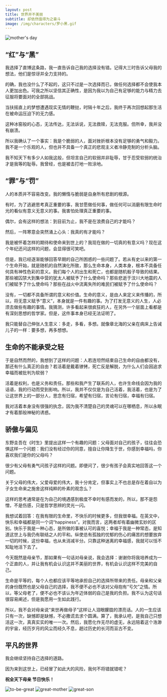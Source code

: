 ```yaml
---
layout: post
title: 世界并不美丽
subtitle: 却依然值得为之奋斗
image: /img/characters/罗小黑.gif
---
```


![mother's day]({{site.baseurl}}/img/items/mother-day.jpeg)

## “红”与“黑”

我选择了直博这条路，我一直告诉自己我的选择没有错。记得大三时告诉父母我的想法，他们是惊讶并全力支持的。

的确，我也没什么了不起的，这只不过是一次选择而已，做任何选择都不会使我本人更加出色。可我之所以坚信其正确性，是因为我以为自己有足够的能力与精力去征服将要面对的全部挑战。

当扶摇直上的梦想遭遇现实无情的鞭挞，时隔十年之后，我终于再次回想起那生活在被命运压迫下的无力感。

这种冰窑般的心态，无法传达，无法诉说，无法救赎，无法克服。但所幸，我并没有崩溃。

所以我确认了一个事实：我是个脆弱的人，面对挫折根本没有足够的勇气和毅力。我不是一个乐观的人，但也并不具备一个真正的悲观主义者冷静克制的分析头脑。

我不知天下有多少人如我这般，但坦言自己的软弱并非耻辱，甘于忍受软弱的统治才是我等的耻辱。我曾经，也是被击打地一败涂地。


## “罪”与“罚”

人的本质并不容易改变。我的懒惰与脆弱是自身所有悲剧的根源。

有时，为了逃避思考真正重要的事，我甘愿做任何事，做任何可以消磨有限生命时光的看似有意义无意义的事。我害怕处理真正重要的事。

偶尔，会有这样的想法：到目前为止，我不是在浪费自己的才能吗？

然后，一阵寒意会突然涌上心头：我真的有才能吗？

我是被怀着怎样的期待和使命来到世上的？我现在做的一切真的有意义吗？现在这个年纪还问这样的问题，会显得很可笑吧。

但是，我已经逐渐能够回答早期的自己所困惑的一些问题了。若从有史以来的第一个生命开始，就是随机的自然演化所致，那么生命本身，人类本身，根本不具备任何具有神性色彩的意义。我们每个人的出生和死亡，也都是随机骰子导致的结果。那些被囚禁大到集中营的犹太人被赋予了什么使命吗？那些悲逝于汶川大地震的人们被赋予了什么使命吗？那些在战火中流离失所的难民们被赋予了什么使命吗？

没有，一切都不具备所谓的意义和价值。生命的意义，是由人来定义来传播的，所以，将无意义赋予“意义”，本身就是一件有趣的事。为了打发无意义的人生，人必须去做些有趣的事情。我猜测，许多看起来很疯狂的人，在另外一个层面上看都是有深刻思想的哲学家。但是，这件事本身已经无法证明了。

我只能替自己伸张人生意义：多走，多看，多想。就像章北海的父亲在病床上告诫儿子的一样：要多想，再多想想。

## 生命的不能承受之轻

于是自然而然的，我想到了这样的问题：人若连坦然结束自己生命的自由都没有，那还有什么真正的自由？若活着是戴着镣铐，死亡反是解脱，为什么人们会因追求幸福而被批判为软弱？

活着是权利，也是义务和责任。那些和我产生了联系的人，也许生命线会因为我的话语，我的行动而受到影响。所以，我并不仅仅是为自己活着，我活着，也是为了让这世界上的一部分人，思念有归宿，希望有归宿，言论有归宿，幸福有归宿。

我对活着本身没有很强的执念，因为我不清楚自己的灵魂可以在哪栖息，所以永眠才有着那般神秘的诱惑。

## 骄傲与偏见

东野圭吾在《时生》里提出这样一个有趣的问题：父母面对自己的孩子，往往会恐惧这样一个问题：我们没有经过你的同意，擅自让你降生于世，你感到幸福吗，你喜欢我们是你的父母吗？

很少有父母有勇气问孩子这样的问题。即便问了，很少有孩子会真实地回答这一个问题。

关于父母的伟大，父爱母爱的伟大，我十分肯定，但事实上不也总是存在着自以为子女生命来之施舍这样纯粹的朴素的观念么？

这样的思考通常是在为自己的境遇感到极度不幸时有感而发的，所以，那不是怨憎，不是伤感，只是哲学思辨的灵光一闪。

我想试着回答：在我有限的生命里，不快乐的时候更多，但我很幸福。在英文中，快乐和幸福都是同一个词“happiness”。对我而言，这两者却有着幽微玄妙的区别。快乐于我是一种心态，是所做的事被认可的喜悦；幸福于我是一种常态，是知道这世上与我仍有联结之人的平和。纵使总有孤独的忧郁的伤心的痛苦的想要放弃一切的时候，这份幸福，也从未消减半分。只靠这种迷离的幸福感，我就可以恬不知耻地活下去了。

今天既然是母亲节，那如果有一句话对母亲说，我会选择：谢谢你将我培养成为一个正直的人，并让我有机会认识这并不美丽的世界，有机会认识这样不完美的自己。

生命是平等的，每个人也都应该平等地承担自己的选择所带来的责任。母亲和父亲的身份既然也是父母自己的选择，我不便不必也不该对父母抱有“亏欠”之情。所以，等父母老了，便不必也不该认为年迈体弱的自己是我的负担。我不认为这句话很容易阐述，但是我愿用一生如此践行。

所以，我不会对母亲说“来世再做母子”这样让人泪眼朦胧的漂亮话。人的一生应该只有一次，缺憾即是缺憾，不必撒谎去求个圆满。算了，我承认吧，是我自己只想活这一次，真真实实的唯一一次。然后，我愿化作无尽的虚无，永远陪着这个浩渺的宇宙，经历岁月的风尘而经久不息，趟过历史的长河而亘古不变。


## 平凡的世界

我会继续坚持自己选择的道路。

因为来到这世上，已经冒了如此大的风险，我何不将错就错呢？

**祝全天下母亲 节日快乐！**

![to-be-great]({{site.baseurl}}/img/comics/jinji-1.jpg)
![great-mother]({{site.baseurl}}/img/comics/jinji-2.jpg)
![great-son]({{site.baseurl}}/img/comics/jinji-3.jpg)
